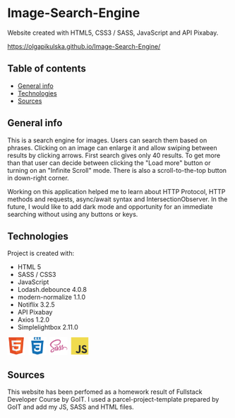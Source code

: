 # Image-Search-Engine
Website created with HTML5, CSS3 / SASS, JavaScript and API Pixabay. 

https://olgapikulska.github.io/Image-Search-Engine/

## Table of contents
* [General info](#general-info)
* [Technologies](#technologies)
* [Sources](#sources)

## General info
This is a search engine for images. Users can search them based on phrases. Clicking on an image can enlarge it and allow swiping between results by clicking arrows. 
First search gives only 40 results. To get more than that user can decide between clicking the "Load more" button or turning on an "Infinite Scroll" mode. There is also a scroll-to-the-top button in down-right corner. 

Working on this application helped me to learn about HTTP Protocol, HTTP methods and requests, async/await syntax and IntersectionObserver. In the future, I would like to add dark mode and opportunity for an immediate searching without using any buttons or keys.

	
## Technologies
Project is created with:
* HTML 5
* SASS / CSS3
* JavaScript
* Lodash.debounce 4.0.8
* modern-normalize 1.1.0
* Notiflix 3.2.5
* API Pixabay
* Axios 1.2.0
* Simplelightbox 2.11.0

<img src="https://github.com/devicons/devicon/blob/master/icons/html5/html5-original.svg" title="HTML5" alt="HTML" width="40" height="40"/>&nbsp;
<img src="https://github.com/devicons/devicon/blob/master/icons/css3/css3-plain-wordmark.svg"  title="CSS3" alt="CSS" width="40" height="40"/>&nbsp;
<img src="https://github.com/devicons/devicon/blob/master/icons/sass/sass-original.svg" title="JavaScript" alt="JavaScript" width="40" height="40"/>&nbsp;
<img src="https://github.com/devicons/devicon/blob/master/icons/javascript/javascript-original.svg" title="JavaScript" alt="JavaScript" width="40" height="40"/>&nbsp;
 
## Sources
This website has been perfomed as a homework result of Fullstack Developer Course by GoIT. I used a parcel-project-template prepared by GoIT and add my JS, SASS and HTML files. 
